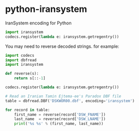 # python-iransystem
IranSystem encoding for Python

```python
import iransystem
codecs.register(lambda e: iransystem.getregentry())
```

You may need to reverse decoded strings. for example:

```python
import codecs
import dbfread
import iransystem

def reverse(s):
    return s[::-1]

codecs.register(lambda e: iransystem.getregentry())

# Read an Iranian Tamin Ejtema-ee's Paradox DBF file
table = dbfread.DBF('DSKWOR00.dbf', encoding='iransystem')

for record in table:
    first_name = reverse(record['DSW_FNAME'])
    last_name  = reverse(record['DSW_LNAME'])
    print('%s %s' % (first_name, last_name))
```
